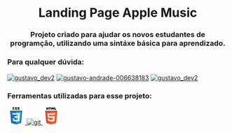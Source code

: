 
<h1 align="center">Landing Page Apple Music</h1>
<h3 align="center">Projeto criado para ajudar os novos estudantes de programção, utilizando uma sintáxe básica para aprendizado.</h3>

<h3 align="left">Para qualquer dúvida:</h3>

<a href="https://twitter.com/gustavo_dev2" target="blank"><img align="center" src="https://raw.githubusercontent.com/rahuldkjain/github-profile-readme-generator/master/src/images/icons/Social/twitter.svg" alt="gustavo_dev2" height="30" width="40" /></a>
<a href="https://linkedin.com/in/gustavo-andrade-006638183" target="blank"><img align="center" src="https://raw.githubusercontent.com/rahuldkjain/github-profile-readme-generator/master/src/images/icons/Social/linked-in-alt.svg" alt="gustavo-andrade-006638183" height="30" width="40" /></a>
<a href="https://instagram.com/gustavo_dev2" target="blank"><img align="center" src="https://raw.githubusercontent.com/rahuldkjain/github-profile-readme-generator/master/src/images/icons/Social/instagram.svg" alt="gustavo_dev2" height="30" width="40" /></a>
</p>

<h3 align="left">Ferramentas utilizadas para esse projeto:</h3>
<p align="left"> <a href="https://www.w3schools.com/css/" target="_blank" rel="noreferrer"> <img src="https://raw.githubusercontent.com/devicons/devicon/master/icons/css3/css3-original-wordmark.svg" alt="css3" width="40" height="40"/> </a> <a href="https://git-scm.com/" target="_blank" rel="noreferrer"> <img src="https://www.vectorlogo.zone/logos/git-scm/git-scm-icon.svg" alt="git" width="40" height="40"/> </a> <a href="https://www.w3.org/html/" target="_blank" rel="noreferrer"> <img src="https://raw.githubusercontent.com/devicons/devicon/master/icons/html5/html5-original-wordmark.svg" alt="html5" width="40" height="40"/> </a> </p>
